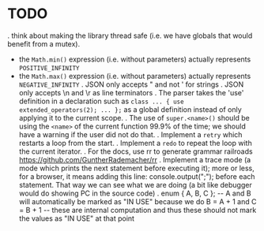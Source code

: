 
# TODO

. think about making the library thread safe (i.e. we have globals that would
  benefit from a mutex).
- the `Math.min()` expression (i.e. without parameters) actually represents
  `POSITIVE_INFINITY`
- the `Math.max()` expression (i.e. without parameters) actually represents
  `NEGATIVE_INFINITY`
. JSON only accepts " and not ' for strings
. JSON only accepts \n and \r as line terminators
. The parser takes the 'use' definition in a declaration such as
  `class ... { use extended_operators(2); ... };` as a global
  definition instead of only applying it to the current scope.
. The use of `super.<name>()` should be using the `<name>` of the
  current function 99.9% of the time; we should have a warning
  if the user did not do that.
. Implement a `retry` which restarts a loop from the start.
. Implement a `redo` to repeat the loop with the current iterator.
. For the docs, use rr to generate grammar railroads
  https://github.com/GuntherRademacher/rr
. Implement a trace mode (a mode which prints the next statement before
  executing it); more or less, for a browser, it means adding this line:
     console.output("<statement>;");
  before each statement. That way we can see what we are doing (a bit like
  debugger would do showing PC in the source code)
. enum { A, B, C }; -- A and B will automatically be marked as "IN USE"
  because we do B = A + 1 and C = B + 1 -- these are internal computation
  and thus these should not mark the values as "IN USE" at that point

